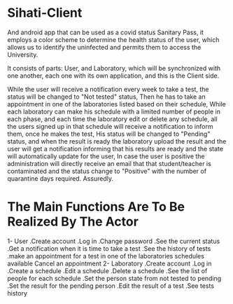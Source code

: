 # Sihati-Client
And android app that can be used as a covid status Sanitary Pass, it employs a color scheme to determine the health status of the user, which allows us to identify the uninfected and permits them to access the University. 

It consists of parts: User, and Laboratory, which will be synchronized with one another, each one with its own application, and this is the Client side.

While the user will receive a notification every week to take a test, the status will be changed to "Not tested" status, Then he has to take an appointment in one of the laboratories listed based on their schedule, While each laboratory can make his schedule with a limited number of people in each phase, and each time the laboratory edit or delete any schedule, all the users signed up in that schedule will receive a notification to inform them, once he makes the test, His status will be changed to "Pending" status, and when the result is ready the laboratory upload the result and the user will get a notification informing that his results are ready and the state will automatically update for the user, In case the user is positive the administration will directly receive an email that that student/teacher is contaminated and the status change to "Positive" with the number of quarantine days required. 
Assuredly. 

# The Main Functions Are To Be Realized By The Actor
1- User
  .Create account
  .Log in
  .Change password
  .See the current status
  .Get a notification when it is time to take a test 
  .See the history of tests
  .make an appointment for a test in one of the laboratories schedules available
  Cancel an appointment
2- Laboratory
  .Create account
  .Log in
  .Create a schedule 
  .Edit a schedule
  .Delete a schedule
  .See the list of people for each schedule
  .Set the person state from not tested to pending
  .Set the result for the pending person
  .Edit the result of a test
  .See tests history
  


